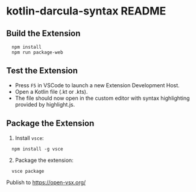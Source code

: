 # kotlin-darcula-syntax README

## Build the Extension
```shell
  npm install
  npm run package-web
```
## Test the Extension
 - Press `F5` in VSCode to launch a new Extension Development Host.
 - Open a Kotlin file (.kt or .kts).
 - The file should now open in the custom editor with syntax highlighting provided by highlight.js.

## Package the Extension

 1. Install `vsce`:
```shell
  npm install -g vsce
```
2. Package the extension: 
```shell
  vsce package
```

Publish to https://open-vsx.org/